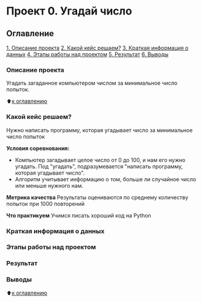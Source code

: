 # Проект 0. Угадай число

## Оглавление
[1. Описание проекта](https://github.com/KislyukAnna/My_sf_data_science/blob/main/README.md#Описание-проетка)
[2. Какой кейс решаем?](https://github.com/KislyukAnna/My_sf_data_science/blob/main/README.md#Какой-кейс-решаем)
[3. Краткая информация о данных](https://github.com/KislyukAnna/sf_data_science/blob/main/project_0/README.md#Краткая-информация-о-данных)
[4. Этапы работы над проектом](https://github.com/KislyukAnna/My_sf_data_science/blob/main/README.md#Этапы-работы-над-проетом)
[5. Результат](https://github.com/KislyukAnna/My_sf_data_science/blob/main/README.md#Результат)
[6. Выводы](https://github.com/KislyukAnna/My_sf_data_science/blob/main/README.md#Выводы)

### Описание проекта
Угадать загаданное компьютером числом за минимальное число попыток.

:arrow_up:[к оглавлению](https://github.com/KislyukAnna/My_sf_data_science/blob/main/README.md#Оглавление)


### Какой кейс решаем?
Нужно написать программу, которая угадывает число за минимальное число попыток

**Условия соревнования:**
- Компьютер загадывает целое число от 0 до 100, и нам его нужно угадать. Под "угадать", подразумевается "написать программу, которая угадывает число".
- Алгоритм учитывает информацию о том, больше ли случайное число или меньше нужного нам.

**Метрика качества**
Результаты оцениваются по среднему количеству попыток при 1000 повторений

**Что практикуем**
Учимся писать хороший код на Python

### Краткая информация о данных

### Этапы работы над проектом

### Результат

### Выводы



:arrow_up:[к оглавлению](https://github.com/KislyukAnna/My_sf_data_science/blob/main/README.md#Оглавление)
